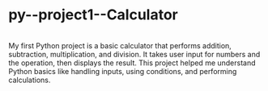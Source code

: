 # py--project1--Calculator
<br>
My first Python project is a basic calculator that performs addition, subtraction, multiplication, and division. It takes user input for numbers and the operation, then displays the result. This project helped me understand Python basics like handling inputs, using conditions, and performing calculations.





                     

    



 
